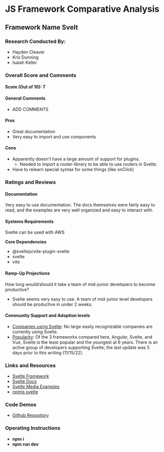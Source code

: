 # JS Framework Comparative Analysis

## Framework Name Svelt

### Research Conducted By: 

- Hayden Cleaver
- Kris Dunning
- Isaiah Keller

### Overall Score and Comments
#### Score (Out of 10): 7
#### General Comments

- ADD COMMENTS

#### Pros
* Great documentation
* Very easy to import and use components

#### Cons
* Apparently doesn't have a large amount of support for plugins.
  * Needed to import a router-library to be able to use routers in Svelte.
* Have to relearn special syntax for some things (like onClick)

### Ratings and Reviews
#### Documentation

Very easy to use documentation.  The docs themselves were fairly easy to read, and the examples are very well organized and easy to interact with.

#### Systems Requirements

Svelte can be used with AWS


**Core Dependencies**

- @sveltejs/vite-plugin-svelte
- svelte
- vite

#### Ramp-Up Projections

How long would/should it take a team of mid-junior developers to become productive?
  - Svelte seems very easy to use.  A team of mid-junior level developers should be productive in under 2 weeks.

#### Community Support and Adoption levels

- [Companies using Svelte](https://stackshare.io/svelte): No large easily recognizable companies are currently using Svelte.
- [Popularity](https://npmtrends.com/angular-vs-svelte-vs-vue): Of the 3 frameworks compared here, Angular, Svelte, and Vue, Svelte is the least popular and the youngest at 6 years.  There is an active group of developers supporting Svelte; the last update was 5 days prior to this writing (11/15/22).

### Links and Resources

* [Svelte Framework](https://svelte.dev/)
* [Svelte Docs](https://svelte.dev/docs)
* [Svelte Media Examples](https://svelte.dev/examples/media-elements)
* [npmjs svelte](https://www.npmjs.com/package/svelte)

### Code Demos

* [Github Repository](https://github.com/SvelteDemo/svelteDemo)

### Operating Instructions

- **npm i**
- **npm run dev**
